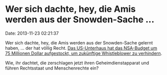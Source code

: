 Wer sich dachte, hey, die Amis werden aus der Snowden-Sache \...
================================================================

Date: 2013-11-23 02:21:37

Wer sich dachte, hey, die Amis werden aus der Snowden-Sache gelernt
haben, \... der hat völlig Recht. [Das US-Unterhaus hat das NSA-Budget
um 75 Millionen Dollar aufgestockt, um zukünftige Whistleblower zu
verhindern](http://arstechnica.com/tech-policy/2013/11/house-intel-bill-adds-75-million-to-nsa-budget-to-stop-future-snowdens/).

Wie, ihr dachtet, die zerschlagen jetzt ihren Geheimdienstapparat und
führen Rechtsstaat und Menschenrechte ein?
